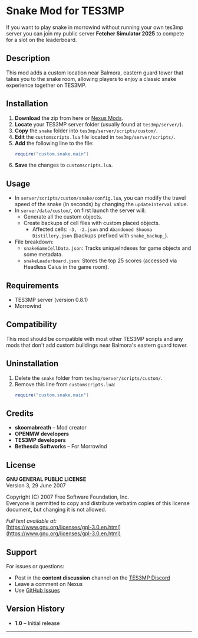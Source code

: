 # Snake Mod for TES3MP  

If you want to play snake in morrowind without running your own tes3mp server 
you can join my public server **Fetcher Simulator 2025** to compete for a slot on the leaderboard.

## Description  

This mod adds a custom location near Balmora, eastern guard tower that takes you to the snake room, allowing players to enjoy a classic snake experience together on TES3MP.

## Installation

1. **Download** the zip from here or [Nexus Mods]([https://www.nexusmods.com/](https://www.nexusmods.com/morrowind/mods/56555?tab=description)).
2. **Locate** your TES3MP server folder (usually found at `tes3mp/server/`).
3. **Copy** the `snake` folder into `tes3mp/server/scripts/custom/`.
4. **Edit** the `customscripts.lua` file located in `tes3mp/server/scripts/`.
5. **Add** the following line to the file:
   ```lua
   require("custom.snake.main")
   ```
6. **Save** the changes to `customscripts.lua`.

## Usage

- In `server/scripts/custom/snake/config.lua`, you can modify the travel speed of the snake (in seconds) by changing the `updateInterval` value.
- In `server/data/custom/`, on first launch the server will:
  - Generate all the custom objects.
  - Create backups of cell files with custom placed objects.
    - Affected cells: `-3, -2.json` and `Abandoned Skooma Distillery.json` (backups prefixed with `snake_backup_`).
- File breakdown:
  - `snakeGameCellData.json`: Tracks uniqueIndexes for game objects and some metadata.
  - `snakeLeaderboard.json`: Stores the top 25 scores (accessed via Headless Caius in the game room).

## Requirements

- TES3MP server (version 0.8.1)
- Morrowind

## Compatibility

This mod should be compatible with most other TES3MP scripts and any mods that don't add custom buildings near Balmora's eastern guard tower.

## Uninstallation

1. Delete the `snake` folder from `tes3mp/server/scripts/custom/`.
2. Remove this line from `customscripts.lua`:
   ```lua
   require("custom.snake.main")
   ```

## Credits

- **skoomabreath** – Mod creator
- **OPENMW developers**
- **TES3MP developers**
- **Bethesda Softworks** – For Morrowind  

## License

**GNU GENERAL PUBLIC LICENSE**  
Version 3, 29 June 2007

Copyright (C) 2007 Free Software Foundation, Inc.  
Everyone is permitted to copy and distribute verbatim copies of this license document, but changing it is not allowed.  

*Full text available at:*  
[https://www.gnu.org/licenses/gpl-3.0.en.html](https://www.gnu.org/licenses/gpl-3.0.en.html)

## Support

For issues or questions:
- Post in the **content discussion** channel on the [TES3MP Discord](https://discord.gg/ypSsVdr3xe)
- Leave a comment on Nexus
- Use [GitHub Issues](https://github.com/Skooma-Breath/snake/issues)

## Version History

- **1.0** – Initial release

---

